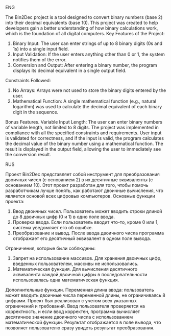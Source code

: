 ENG

The Bin2Dec project is a tool designed to convert binary numbers (base 2) into their decimal equivalents (base 10). This project was created to help developers gain a better understanding of how binary calculations work, which is the foundation of all digital computers. Key Features of the Project:
1. Binary Input: The user can enter strings of up to 8 binary digits (0s and 1s) into a single input field.
2. Input Validation: If the user enters anything other than 0 or 1, the system notifies them of the error.
3. Conversion and Output: After entering a binary number, the program displays its decimal equivalent in a single output field.
   
Constraints Followed:
1. No Arrays: Arrays were not used to store the binary digits entered by the user.
2. Mathematical Function: A single mathematical function (e.g., natural logarithm) was used to calculate the decimal equivalent of each binary digit in the sequence.

Bonus Features. Variable Input Length: The user can enter binary numbers of variable length, not limited to 8 digits. 
The project was implemented in compliance with all the specified constraints and requirements. User input is validated for correctness, and if the input is valid, the program calculates the decimal value of the binary number using a mathematical function. The result is displayed in the output field, allowing the user to immediately see the conversion result.

RUS

Проект Bin2Dec представляет собой инструмент для преобразования двоичных чисел (с основанием 2) в их десятичные эквиваленты (с основанием 10). Этот проект разработан для того, чтобы помочь разработчикам лучше понять, как работают двоичные вычисления, что является основой всех цифровых компьютеров. Основные функции проекта:
1. Ввод двоичных чисел. Пользователь может вводить строки длиной до 8 двоичных цифр (0 и 1) в одно поле ввода.
2. Проверка ввода. Если пользователь вводит что-то, кроме 0 или 1, система уведомляет его об ошибке.
3. Преобразование и вывод. После ввода двоичного числа программа отображает его десятичный эквивалент в одном поле вывода.

Ограничения, которые были соблюдены:
1. Запрет на использование массивов. Для хранения двоичных цифр, введенных пользователем, массивы не использовались.
2. Математическая функция. Для вычисления десятичного эквивалента каждой двоичной цифры в последовательности использовалась одна математическая функция.
  
Дополнительные функции. Переменная длина ввода: пользователь может вводить двоичные числа переменной длины, не ограничиваясь 8 цифрами. 
Проект был реализован с учетом всех указанных ограничений и требований. Ввод пользователя проверяется на корректность, и если ввод корректен, программа вычисляет десятичное значение двоичного числа с использованием математической функции. Результат отображается в поле вывода, что позволяет пользователю сразу увидеть результат преобразования.

